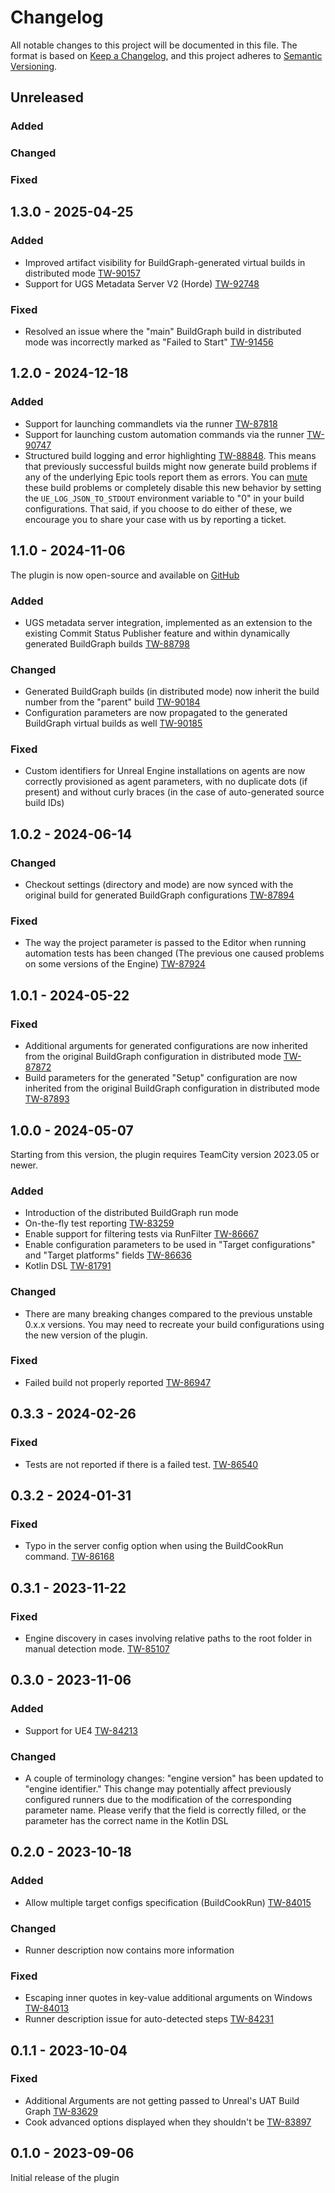 # Changelog

All notable changes to this project will be documented in this file.
The format is based on [Keep a Changelog](https://keepachangelog.com/en/1.0.0/),
and this project adheres to [Semantic Versioning](https://semver.org/spec/v2.0.0.html).

## Unreleased

### Added

### Changed

### Fixed

## 1.3.0 - 2025-04-25

### Added

- Improved artifact visibility for BuildGraph-generated virtual builds in distributed mode [TW-90157](https://youtrack.jetbrains.com/issue/TW-90157)
- Support for UGS Metadata Server V2 (Horde) [TW-92748](https://youtrack.jetbrains.com/issue/TW-92748)

### Fixed

- Resolved an issue where the "main" BuildGraph build in distributed mode was incorrectly marked as "Failed to Start" [TW-91456](https://youtrack.jetbrains.com/issue/TW-91456)

## 1.2.0 - 2024-12-18

### Added

- Support for launching commandlets via the runner [TW-87818](https://youtrack.jetbrains.com/issue/TW-87818)
- Support for launching custom automation commands via the runner [TW-90747](https://youtrack.jetbrains.com/issue/TW-90747)
- Structured build logging and error highlighting
  [TW-88848](https://youtrack.jetbrains.com/issue/TW-88848).
  This means that previously successful builds might now generate build problems if any of the underlying Epic tools
  report them as errors.
  You can [mute][teamcity.build-problems.mute] these build problems or completely disable this new behavior
  by setting the `UE_LOG_JSON_TO_STDOUT` environment variable to "0" in your build configurations.
  That said, if you choose to do either of these, we encourage you to share your case with us by reporting a ticket.

## 1.1.0 - 2024-11-06

The plugin is now open-source and available on [GitHub](https://github.com/JetBrains/teamcity-unreal-engine-plugin)

### Added

- UGS metadata server integration, implemented as an extension to the existing Commit Status Publisher feature and
within dynamically generated BuildGraph builds [TW-88798](https://youtrack.jetbrains.com/issue/TW-88798)

### Changed

- Generated BuildGraph builds (in distributed mode) now inherit the build number from the "parent" build [TW-90184](https://youtrack.jetbrains.com/issue/TW-90184/)
- Configuration parameters are now propagated to the generated BuildGraph virtual builds as well [TW-90185](https://youtrack.jetbrains.com/issue/TW-90185)

### Fixed

- Custom identifiers for Unreal Engine installations on agents are now correctly provisioned as agent parameters,
  with no duplicate dots (if present) and without curly braces (in the case of auto-generated source build IDs)

## 1.0.2 - 2024-06-14

### Changed

- Checkout settings (directory and mode) are now synced with the original build for generated BuildGraph configurations
[TW-87894](https://youtrack.jetbrains.com/issue/TW-87894)

### Fixed

- The way the project parameter is passed to the Editor when running automation tests has been changed
(The previous one caused problems on some versions of the Engine) [TW-87924](https://youtrack.jetbrains.com/issue/TW-87924)

## 1.0.1 - 2024-05-22

### Fixed

- Additional arguments for generated configurations are now inherited from the original BuildGraph configuration
in distributed mode [TW-87872](https://youtrack.jetbrains.com/issue/TW-87872)
- Build parameters for the generated "Setup" configuration are now inherited from the original BuildGraph configuration
in distributed mode [TW-87893](https://youtrack.jetbrains.com/issue/TW-87893)

## 1.0.0 - 2024-05-07

Starting from this version, the plugin requires TeamCity version 2023.05 or newer.

### Added

- Introduction of the distributed BuildGraph run mode
- On-the-fly test reporting [TW-83259](https://youtrack.jetbrains.com/issue/TW-83259)
- Enable support for filtering tests via RunFilter [TW-86667](https://youtrack.jetbrains.com/issue/TW-86667)
- Enable configuration parameters to be used in "Target configurations" and "Target platforms" fields [TW-86636](https://youtrack.jetbrains.com/issue/TW-86636)
- Kotlin DSL [TW-81791](https://youtrack.jetbrains.com/issue/TW-81791/Unreal-Engine-Plugin-Kotlin-DSL)

### Changed

- There are many breaking changes compared to the previous unstable 0.x.x versions.
You may need to recreate your build configurations using the new version of the plugin.

### Fixed

- Failed build not properly reported [TW-86947](https://youtrack.jetbrains.com/issue/TW-86947)

## 0.3.3 - 2024-02-26

### Fixed

- Tests are not reported if there is a failed test. [TW-86540](https://youtrack.jetbrains.com/issue/TW-86540)

## 0.3.2 - 2024-01-31

### Fixed

- Typo in the server config option when using the BuildCookRun command. [TW-86168](https://youtrack.jetbrains.com/issue/TW-86168)

## 0.3.1 - 2023-11-22

### Fixed

- Engine discovery in cases involving relative paths to the root folder in manual detection mode. [TW-85107](https://youtrack.jetbrains.com/issue/TW-85107/Unreal-Engine-plugin-runner-cant-find-the-engine-when-its-in-the-root-folder)

## 0.3.0 - 2023-11-06

### Added

- Support for UE4 [TW-84213](https://youtrack.jetbrains.com/issue/TW-84213/Unreal-Engine-Plugin-UE4-support)

### Changed

- A couple of terminology changes: "engine version" has been updated to "engine identifier."
This change may potentially affect previously configured runners due to the modification of the
corresponding parameter name. Please verify that the field is correctly filled,
or the parameter has the correct name in the Kotlin DSL

## 0.2.0 - 2023-10-18

### Added

- Allow multiple target configs specification (BuildCookRun) [TW-84015](https://youtrack.jetbrains.com/issue/TW-84015/Unreal-Engine-Plugin-allow-multiple-target-configs-specification-BuildCookRun)

### Changed

- Runner description now contains more information

### Fixed

- Escaping inner quotes in key-value additional arguments on Windows [TW-84013](https://youtrack.jetbrains.com/issue/TW-84013/Unreal-Engine-Plugin-missing-quotes-in-key-value-additional-argument-on-Windows)
- Runner description issue for auto-detected steps [TW-84231](https://youtrack.jetbrains.com/issue/TW-84231/Unreal-Engine-Plugin-issue-with-runner-description-generation)

## 0.1.1 - 2023-10-04

### Fixed

- Additional Arguments are not getting passed to Unreal's UAT Build Graph [TW-83629](https://youtrack.jetbrains.com/issue/TW-83629/Additional-Arguments-are-not-getting-passed-to-Unreals-UAT-Build-Graph)
- Cook advanced options displayed when they shouldn't be [TW-83897](https://youtrack.jetbrains.com/issue/TW-83897/Unreal-Engine-Plugin-cook-advanced-options-displayed-when-they-shouldnt-be)

## 0.1.0 - 2023-09-06

Initial release of the plugin

[teamcity.build-problems.mute]: https://www.jetbrains.com/help/teamcity/investigating-and-muting-build-failures.html#Mutes
